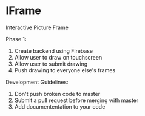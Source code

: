 # IFrame

Interactive Picture Frame

Phase 1: 
  1. Create backend using Firebase
  2. Allow user to draw on touchscreen 
  3. Allow user to submit drawing 
  4. Push drawing to everyone else's frames 
  
Development Guidelines: 
  1. Don't push broken code to master 
  2. Submit a pull request before merging with master 
  3. Add documententation to your code 
  
